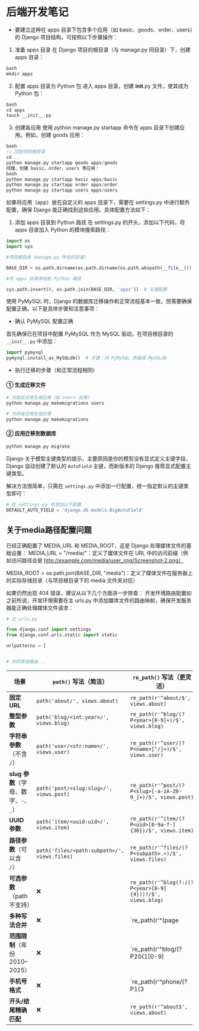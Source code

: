 # 后端开发笔记

- 要建立这种在 apps 目录下包含多个应用（如 basic、goods、order、users）的 Django 项目结构，可按照以下步骤操作：

1. 准备 apps 目录
   在 Django 项目的根目录（与 manage.py 同目录）下，创建 apps 目录：

  ```c++
bash
mkdir apps
  ```


2. 配置 apps 目录为 Python 包
   进入 apps 目录，创建 __init__.py 文件，使其成为 Python 包：

  ```c++
bash
cd apps
touch __init__.py
  ```


3. 创建各应用
   使用 python manage.py startapp 命令在 apps 目录下创建应用。例如，创建 goods 应用：

  ```c++
bash
// 回到项目根目录
cd ..
python manage.py startapp goods apps/goods
同理，创建 basic、order、users 等应用：
bash
python manage.py startapp basic apps/basic
python manage.py startapp order apps/order
python manage.py startapp users apps/users
  ```

  



如果将应用（app）放在自定义的 apps 目录下，需要在 settings.py 中进行额外配置，确保 Django 能正确找到这些应用。具体配置方法如下：

1. 添加 apps 目录到 Python 路径
   在 settings.py 的开头，添加以下代码，将 apps 目录加入 Python 的模块搜索路径：

  ```python
import os
import sys

#项目根目录（manage.py 所在的目录）

BASE_DIR = os.path.dirname(os.path.dirname(os.path.abspath(__file__)))

#将 apps 目录添加到 Python 路径

sys.path.insert(0, os.path.join(BASE_DIR, 'apps'))  # 关键配置
  ```

使用 PyMySQL 时，Django 的数据库迁移操作和正常流程基本一致，但需要确保配置正确。以下是具体步骤和注意事项：

- 确认 PyMySQL 配置正确

首先确保已在项目中配置 PyMySQL 作为 MySQL 驱动，在项目根目录的 `__init__.py` 中添加：

```python
import pymysql
pymysql.install_as_MySQLdb()  # 关键：将 PyMySQL 伪装成 MySQLdb
```

- 执行迁移的步骤（和正常流程相同）

#### ① 生成迁移文件

```bash
# 为指定应用生成迁移（如 users 应用）
python manage.py makemigrations users

# 为所有应用生成迁移
python manage.py makemigrations
```

#### ② 应用迁移到数据库

```bash
python manage.py migrate
```

Django 关于模型主键类型的提示，主要原因是你的模型没有显式定义主键字段，Django 自动创建了默认的 `AutoField` 主键，而新版本的 Django 推荐显式配置主键类型。

解决方法很简单，只需在 `settings.py` 中添加一行配置，统一指定默认的主键类型即可：

```python
# 在 settings.py 中添加以下配置
DEFAULT_AUTO_FIELD = 'django.db.models.BigAutoField'
```

## 关于media路径配置问题

已经正确配置了 MEDIA_URL 和 MEDIA_ROOT，这是 Django 处理媒体文件的基础设置：
MEDIA_URL = "/media/"：定义了媒体文件在 URL 中的访问前缀（例如访问路径会是 http://example.com/media/user_img/Screenshot-2.png）

MEDIA_ROOT = os.path.join(BASE_DIR, "media")：定义了媒体文件在服务器上的实际存储目录（与项目根目录下的 media 文件夹对应）

如果仍然出现 404 错误，建议从以下几个方面进一步排查：
开发环境路由配置如之前所说，开发环境需要在主 urls.py 中添加媒体文件的路由映射，确保开发服务器能正确处理媒体文件请求：

```python
# 主 urls.py

from django.conf import settings
from django.conf.urls.static import static

urlpatterns = [


# 你的其他路由...
```

| 场景                                  | `path()` 写法（简洁）                        | `re_path()` 写法（更灵活）                                 |
| ------------------------------------- | -------------------------------------------- | ---------------------------------------------------------- |
| **固定 URL**                          | `path('about/', views.about)`                | `re_path(r'^about/$', views.about)`                        |
| **整型参数**                          | `path('blog/<int:year>/', views.blog)`       | `re_path(r'^blog/(?P<year>[0-9]+)/$', views.blog)`         |
| **字符串参数**（不含 `/`）            | `path('user/<str:name>/', views.user)`       | `re_path(r'^user/(?P<name>[^/]+)/$', views.user)`          |
| **slug 参数**（字母、数字、`-`、`_`） | `path('post/<slug:slug>/', views.post)`      | `re_path(r'^post/(?P<slug>[-a-zA-Z0-9_]+)/$', views.post)` |
| **UUID 参数**                         | `path('item/<uuid:uid>/', views.item)`       | `re_path(r'^item/(?P<uid>[0-9a-f-]{36})/$', views.item)`   |
| **路径参数**（可以含 `/`）            | `path('files/<path:subpath>/', views.files)` | `re_path(r'^files/(?P<subpath>.+)/$', views.files)`        |
| **可选参数**（path 不支持）           | ❌                                            | `re_path(r'^blog(?:/(?P<year>[0-9]{4}))?/$', views.blog)`  |
| **多种写法合并**                      | ❌                                            | `re_path(r'^(page                                          |
| **范围限制**（年份 2010–2025）        | ❌                                            | `re_path(r'^blog/(?P20(1[0-9]                              |
| **手机号格式**                        | ❌                                            | `re_path(r'^phone/(?P1(3                                   |
| **开头/结尾精确匹配**                 | ❌                                            | `re_path(r'^about$', views.about)`                         |
